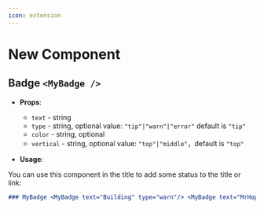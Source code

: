 ```yaml
---
icon: extension
---
```


# New Component

## Badge `<MyBadge />`

- **Props**:

  - `text` - string
  - `type` - string, optional value: `"tip"|"warn"|"error"` default is `"tip"`
  - `color` - string, optional
  - `vertical` - string, optional value: `"top"|"middle"`，default is `"top"`

- **Usage**:

You can use this component in the title to add some status to the title or link:

``` md
### MyBadge <MyBadge text="Building" type="warn"/> <MyBadge text="MrHope" color="grey" />
```
